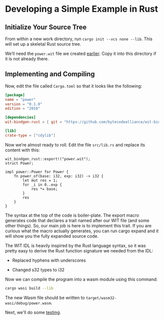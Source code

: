 # Developing a Simple Example in Rust

## Initialize Your Source Tree

From within a new work directory, run `cargo init --vcs none --lib`. This will set up a skeletal Rust source tree.

We’ll need the `power.wit` file we created [earlier](Tutorial-WIT-Power.md). Copy it into this directory if it is not already there.

## Implementing and Compiling

Now, edit the file called `Cargo.toml` so that it looks like the following:

```toml
[package]
name = "power"
version = "0.1.0"
edition = "2018"

[dependencies]
wit-bindgen-rust = { git = "https://github.com/bytecodealliance/wit-bindgen.git", rev = "60e3c5b41e616fee239304d92128e117dd9be0a7" }

[lib]
crate-type = ["cdylib"]
```

Now we’re almost ready to roll. Edit the file `src/lib.rs` and replace its content with this:

```rust,noplayground
wit_bindgen_rust::export!("power.wit");
struct Power;

impl power::Power for Power {
    fn power_of(base: i32, exp: i32) -> i32 {
        let mut res = 1;
        for _i in 0..exp {
            res *= base;
        }
        res
    }
}
```

The syntax at the top of the code is boiler-plate. The export macro generates code that declares a trait named after our WIT file (and some other things). So, our main job is here is to implement this trait. If you are curious what the macro actually generates, you can run cargo expand and it will show you the fully expanded source code.

The WIT IDL is heavily inspired by the Rust language syntax, so it was pretty easy to derive the Rust function signature we needed from the IDL:

- Replaced hyphens with underscores

- Changed s32 types to i32

Now we can compile the program into a wasm module using this command:

```bash
cargo wasi build --lib
```

The new Wasm file should be written to `target/wasm32-wasi/debug/power.wasm`.

Next, we'll do some [testing](Tutorial-Test-Power.md).

